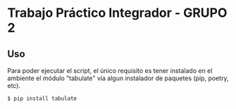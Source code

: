 # Trabajo Práctico Integrador - GRUPO 2

## Uso
Para poder ejecutar el script, el único requisito es tener instalado en el ambiente el módulo "tabulate" vía algun instalador de paquetes (pip, poetry, etc).
```
$ pip install tabulate
```

